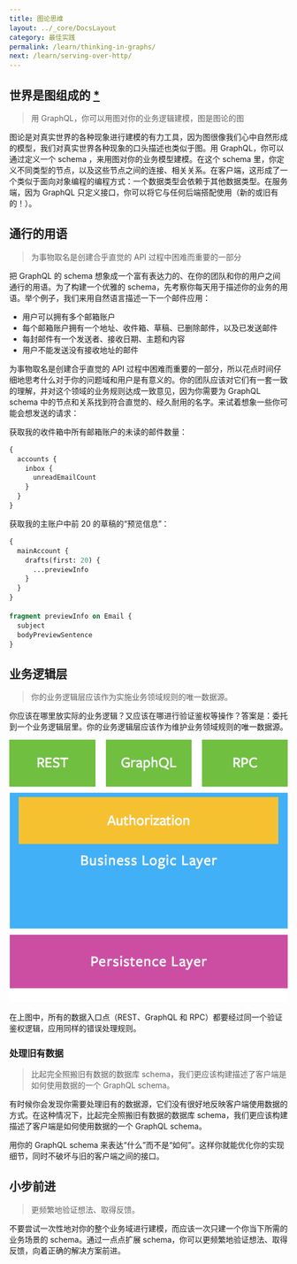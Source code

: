 ```yaml
---
title: 图论思维
layout: ../_core/DocsLayout
category: 最佳实践
permalink: /learn/thinking-in-graphs/
next: /learn/serving-over-http/
---
```


## 世界是图组成的 [\*](https://en.wikipedia.org/wiki/Turtles_all_the_way_down)

> 用 GraphQL，你可以用图对你的业务逻辑建模，图是图论的图

图论是对真实世界的各种现象进行建模的有力工具，因为图很像我们心中自然形成的模型，我们对真实世界各种现象的口头描述也类似于图。用 GraphQL，你可以通过定义一个 schema ，来用图对你的业务模型建模。在这个 schema 里，你定义不同类型的节点，以及这些节点之间的连接、相关关系。在客户端，这形成了一个类似于面向对象编程的编程方式：一个数据类型会依赖于其他数据类型。在服务端，因为 GraphQL 只定义接口，你可以将它与任何后端搭配使用（新的或旧有的！）。

## 通行的用语

> 为事物取名是创建合乎直觉的 API 过程中困难而重要的一部分

把 GraphQL 的 schema 想象成一个富有表达力的、在你的团队和你的用户之间通行的用语。为了构建一个优雅的 schema，先考察你每天用于描述你的业务的用语。举个例子，我们来用自然语言描述一下一个邮件应用：

* 用户可以拥有多个邮箱账户
* 每个邮箱账户拥有一个地址、收件箱、草稿、已删除邮件，以及已发送邮件
* 每封邮件有一个发送者、接收日期、主题和内容
* 用户不能发送没有接收地址的邮件

为事物取名是创建合乎直觉的 API 过程中困难而重要的一部分，所以花点时间仔细地思考什么对于你的问题域和用户是有意义的。你的团队应该对它们有一套一致的理解，并对这个领域的业务规则达成一致意见，因为你需要为 GraphQL schema 中的节点和关系找到符合直觉的、经久耐用的名字。来试着想象一些你可能会想发送的请求：

获取我的收件箱中所有邮箱账户的未读的邮件数量：

```graphql
{
  accounts {
    inbox {
      unreadEmailCount
    }
  }
}
```

获取我的主账户中前 20 的草稿的“预览信息”：

```graphql
{
  mainAccount {
    drafts(first: 20) {
      ...previewInfo
    }
  }
}

fragment previewInfo on Email {
  subject
  bodyPreviewSentence
}
```

## 业务逻辑层

> 你的业务逻辑层应该作为实施业务领域规则的唯一数据源。

你应该在哪里放实际的业务逻辑？又应该在哪进行验证鉴权等操作？答案是：委托到一个业务逻辑层里。你的业务逻辑层应该作为维护业务领域规则的唯一数据源。

![业务逻辑层图解](/img/diagrams/business_layer.png)

在上图中，所有的数据入口点（REST、GraphQL 和 RPC）都要经过同一个验证鉴权逻辑，应用同样的错误处理规则。

### 处理旧有数据

> 比起完全照搬旧有数据的数据库 schema，我们更应该构建描述了客户端是如何使用数据的一个 GraphQL schema。

有时候你会发现你需要处理旧有的数据源，它们没有很好地反映客户端使用数据的方式。在这种情况下，比起完全照搬旧有数据的数据库 schema，我们更应该构建描述了客户端是如何使用数据的一个 GraphQL schema。

用你的 GraphQL schema 来表达“什么”而不是“如何”。这样你就能优化你的实现细节，同时不破坏与旧的客户端之间的接口。

## 小步前进

> 更频繁地验证想法、取得反馈。

不要尝试一次性地对你的整个业务域进行建模，而应该一次只建一个你当下所需的业务场景的 schema。通过一点点扩展 schema，你可以更频繁地验证想法、取得反馈，向着正确的解决方案前进。
